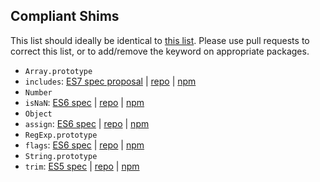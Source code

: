 ## Compliant Shims

This list should ideally be identical to [this list](https://www.npmjs.com/browse/keyword/es-shim%20API). Please use pull requests to correct this list, or to add/remove the keyword on appropriate packages.

 - `Array.prototype`
  - `includes`: [ES7 spec proposal](https://github.com/tc39/Array.prototype.includes/) | [repo](https://github.com/ljharb/array-includes) | [npm](https://www.npmjs.com/package/array-includes)
 - `Number`
  - `isNaN`: [ES6 spec](http://www.ecma-international.org/ecma-262/6.0/#sec-number.isnan) | [repo](https://github.com/ljharb/is-nan) | [npm](https://www.npmjs.com/package/is-nan)
 - `Object`
  - `assign`: [ES6 spec](http://www.ecma-international.org/ecma-262/6.0/#sec-object.assign) | [repo](https://github.com/ljharb/object.assign) | [npm](https://www.npmjs.com/package/object.assign)
 - `RegExp.prototype`
  - `flags`: [ES6 spec](http://www.ecma-international.org/ecma-262/6.0/#sec-get-regexp.prototype.flags) | [repo](https://github.com/es-shims/RegExp.prototype.flags) | [npm](https://www.npmjs.com/package/regexp.prototype.flags)
 - `String.prototype`
  - `trim`: [ES5 spec](http://www.ecma-international.org/ecma-262/5.1/#sec-15.5.4.20) | [repo](https://github.com/es-shims/String.prototype.trim) | [npm](https://www.npmjs.com/package/string.prototype.trim)
